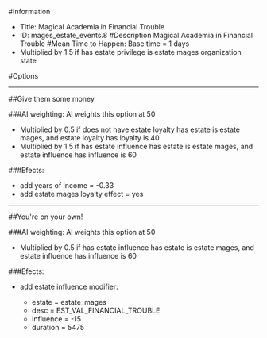 #Information
 - Title: Magical Academia in Financial Trouble
 - ID: mages_estate_events.8
#Description
Magical Academia in Financial Trouble
#Mean Time to Happen:
Base time = 1 days
 - Multiplied by 1.5 if has estate privilege is estate mages organization state

#Options

___
##Give them some money

###AI weighting:
AI weights this option at 50
 - Multiplied by 0.5 if does not have estate loyalty has estate is estate mages, and estate loyalty has loyalty is 40
 - Multiplied by 1.5 if has estate influence has estate is estate mages, and estate influence has influence is 60


###Efects:<ul><li>add years of income = -0.33</li><li>add estate mages loyalty effect = yes</li></ul>

___
##You're on your own!

###AI weighting:
AI weights this option at 50
 - Multiplied by 0.5 if has estate influence has estate is estate mages, and estate influence has influence is 60


###Efects:<ul><li>add estate influence modifier:</li><ul><li>estate = estate_mages</li><li>desc = EST_VAL_FINANCIAL_TROUBLE</li><li>influence = -15</li><li>duration = 5475</li></ul></ul>
